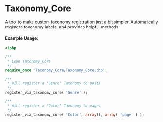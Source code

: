 Taxonomy_Core
=========

A tool to make custom taxonomy registration just a bit simpler. Automatically registers taxonomy labels, and provides helpful methods.

#### Example Usage:
```php
<?php

/**
 * Load Taxonomy_Core
 */
require_once 'Taxonomy_Core/Taxonomy_Core.php';

/**
 * Will register a 'Genre' Taxonomy to posts
 */
register_via_taxonomy_core( 'Genre' );

/**
 * Will register a 'Color' Taxonomy to pages
 */
register_via_taxonomy_core( 'Color', array(), array( 'page' ) );
```
